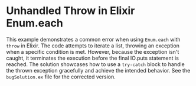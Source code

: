# Unhandled Throw in Elixir Enum.each

This example demonstrates a common error when using `Enum.each` with `throw` in Elixir.  The code attempts to iterate a list, throwing an exception when a specific condition is met. However, because the exception isn't caught, it terminates the execution before the final IO.puts statement is reached.  The solution showcases how to use a `try-catch` block to handle the thrown exception gracefully and achieve the intended behavior.  See the `bugSolution.ex` file for the corrected version.